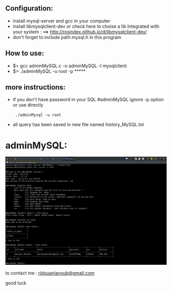 ## Configuration:

- install mysql-server and gcc in your computer
- install libmysqlclient-dev or check here to choise a lib Integrated with your system : ==> http://rosindex.github.io/d/libmysqlclient-dev/
- don't forget to include path mysql.h in this program


## How to use:

- $> gcc adminMySQL.c -o adminMySQL -l mysqlclient
- $> ./adminMySQL -u root -p *****


## more instructions:
- if you don't have password in your SQL #adminMySQL ignore -p option or use directly

       ./adminMysql -u root

- all query has been saved in new file named history_MySQL.txt

# adminMySQL:
![adminMySQL](https://raw.githubusercontent.com/ayoubridouani/adminMySQL/master/screenshot.png "adminMySQL")


to contact me : ridouaniayoub@gmail.com

good luck

